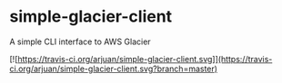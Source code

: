 # simple-glacier-client
A simple CLI interface to AWS Glacier

[![https://travis-ci.org/arjuan/simple-glacier-client.svg]](https://travis-ci.org/arjuan/simple-glacier-client.svg?branch=master)

